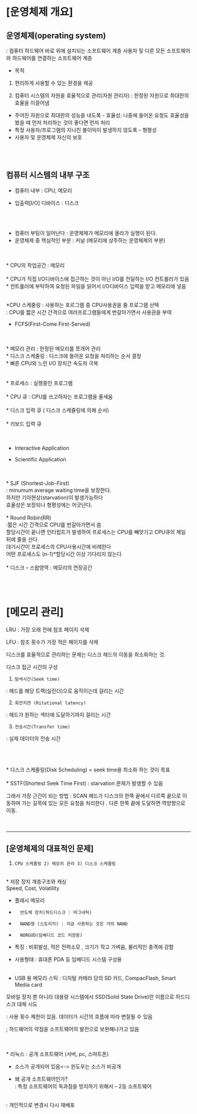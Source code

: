  

# [운영체제 개요]

## 운영체제(operating system)
: 컴퓨터 하드웨어 바로 위에 설치되는 소프트웨어 계층
사용자 및 다른 모든 소프트웨어와 하드웨어를 연결하는 소프트웨어 계층

 

*  목적
1.  편리하게 사용할 수 있는 환경을 제공

2.  컴퓨터 시스템의 자원을 효율적으로 관리(자원 관리자)
  : 한정된 자원으로 최대한의 효율을 이끌어냄
  - 주어진 자원으로 최대한의 성능을 내도록 - 효율성: 나중에 들어온 요청도 효율성을 봤을 때 먼저 처리하는 것이 좋다면 먼저 처리
  - 특정 사용자/프로그램의 지나친 불이익이 발생하지 않도록 - 형평성
  - 사용자 및 운영체제 자신의 보호

<br>
<Br>


## 컴퓨터 시스템의 내부 구조

 
* 컴퓨터 내부 : CPU, 메모리

* 입출력[I/O] 디바이스 : 디스크

 <br>
 <br>
 

* 컴퓨터 부팅이 일어난다 : 운영체제가 메모리에 올라가 실행이 된다.
* 운영체제 중 핵심적인 부분 : 커널 (메모리에 상주하는 운영체제의 부분)

<br>
<br>
* CPU의 작업공간 : 메모리
<br>
<br>
* CPU가 직접 I/O디바이스에 접근하는 것이 아닌 I/O를 전달하는 I/O 컨트롤러가 있음
* 컨트롤러에 부탁하여 요청된 파일을 읽어서 I/O디바이스 입력을 받고 메모리에 넣음

 <br>
 <br>

*CPU 스케줄링 : 사용하는 포르그램 중 CPU사용권을 줄 프로그램 선택
<br>: CPU를 짧은 시간 간격으로 여러프로그램들에게 번갈아가면서 사용권을 부여

* FCFS(First-Come First-Served)

<br>
<br>
* 메모리 관리 : 한정된 메모리를 쪼개어 관리
<br>
* 디스크 스케줄링 : 디스크에 들어온 요청을 처리하는 순서 결정
<br>
* 빠른 CPU와 느린 I/O 장치간 속도차 극복  
<br>
<br>
<br>
* 프로세스 : 실행중인 프로그램
<br>
<br>
* CPU 큐 : CPU를 쓰고하자는 프로그램을 줄세움
<br>
<br>
* 디스크 입력 큐 ( 디스크 스케쥴링에 의해 순서)
<br>
<br>
* 키보드 입력 큐
<br>
<br>
<br>
 

* Interactive Application

* Scientific Application

<br>
<br>
* SJF (Shortest-Job-First)
<br>
: minumum average waiting time을 보장한다.
<br>
하지만 기아현상(starvation)이 발생가능하다
<br>
효율성은 보장되나 형평성에는 어긋난다.

<br>
<br>
* Round Robin(RR)
<br>
:짧은 시간 간격으로 CPU를 번갈아가면서 씀
<br>
할당시간이 끝나면 인터럽트가 발생하여 프로세스는 CPU를 빼앗기고 CPU큐의 제일 뒤에 줄을 선다.
<br>
대기시간이 프로세스의 CPU사용시간에 비례한다
<br>
어떤 프로세스도 (n-1)*할당시간 이상 기다리지 않는다
<br>
<br>
* 디스크 – 스왑영역 : 메모리의 연장공간
<br>
<br>
<br>
<br>


# [메모리 관리]

LRU : 가장 오래 전에 참조 페이지 삭제

LFU : 참조 횟수가 가장 적은 페이지를 삭제

 

디스크를 효율적으로 관리하는 문제는 디스크 헤드의 이동을 최소화하는 것.

 

디스크 접근 시간의 구성

1.     탐색시간(Seek time)

 : 헤드를 해당 트랙(실린더)으로 움직이는데 걸리는 시간

2.     회전지연 (Ritational latency)

: 헤드가 원하는 섹터에 도달하기까지 걸리는 시간

3.     전송시간(Transfer time)

: 실제 데이터의 전송 시간

 
<br>
<br>
<br>
* 디스크 스케줄링(Disk Scheduling) = seek time을 최소화 하는 것이 목표
<br>
<br>
* SSTF(Shortest Seek Time First) : starvation 문제가 발생할 수 있음


그래서 가장 근간이 되는 방법 : SCAN
헤드가 디스크의 한쪽 끝에서 다르쪽 끝으로 이동하며 가는 길목에 있는 모든 요청을 처리한다 .
다른 한쪽 끝에 도달하면 역방향으로 이동.
<br>
<br>
<br><hr>

## [운영체제의 대표적인 문제]



1)     CPU 스케줄링 2) 메모리 관리 3) 디스크 스케줄링

 
<br>
* 저장 장치 걔층구조와 캐싱
<br>
Speed, Cost, Volatility  



<br>

* 플래시 메모리

-       반도체 장치(하드디스크 : 마그네틱)

-       NAND형 (스토리지) : 지금 사용하는 것은 거의 NAND

-       NORGUD(임베디드 코드 저장용)

* 특징 : 비휘발성, 적은 전력소모 , 크기가 작고 가벼움, 물리적인 충격에 강함

* 사용형태 : 휴대폰 PDA 등 임베디드 시스템 구성용<br><br>




* USB 용 메모리 스틱 : 디지털 카메라 당의 SD 카드, CompacFlash, Smart Media card

모바일 장치 뿐 아니라 대용량 시스템에서 SSD(Solid State Drive)란 이름으로 하드디스크 대체 시도

: 사용 횟수 제한이 있음. 데이터가 시간의 흐름에 따라 변질될 수 있음

; 하드웨어의 약점을 소프트웨어의 발전으로 보완해나가고 있음

 
<br>
<br>
* 리눅스 : 공개 소프트웨어 (서버, pc, 스마트폰)

* 소스가 공개되어 있음<-> 윈도우는 소스가 비공개

* 왜 공개 소프트웨어인가?<br>
: 특정 소프트웨어의 독과점을 방지하기 위해서 – 2등 소프트웨어
<br>
: 개인적으로 변경시 다시 재배포

 


